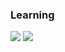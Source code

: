 <h3>Learning</h3>
<img style="display: inline" src="https://img.shields.io/badge/Java-F80000?style=flat-square&logo=oracle&logoColor=white"/> <img style="display: inline" src="https://img.shields.io/badge/Kotlin-7F52FF?style=flat-square&logo=kotlin&logoColor=white"/>

<!--
**docteory07/docteory07** is a ✨ _special_ ✨ repository because its `README.md` (this file) appears on your GitHub profile.

Here are some ideas to get you started:

- 🔭 I’m currently working on ...
- 🌱 I’m currently learning ...
- 👯 I’m looking to collaborate on ...
- 🤔 I’m looking for help with ...
- 💬 Ask me about ...
- 📫 How to reach me: ...
- 😄 Pronouns: ...
- ⚡ Fun fact: ...
-->

